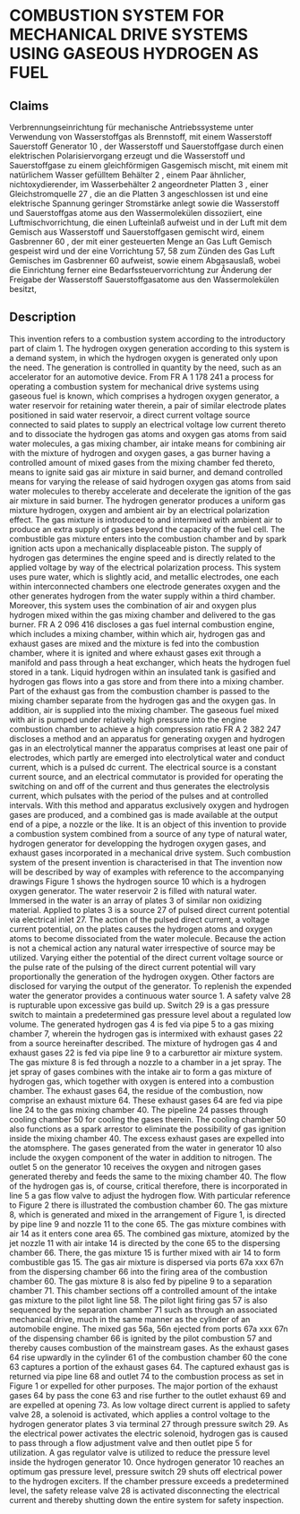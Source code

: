 # COMBUSTION SYSTEM FOR MECHANICAL DRIVE SYSTEMS USING GASEOUS HYDROGEN AS FUEL

## Claims
Verbrennungseinrichtung für mechanische Antriebssysteme unter Verwendung von Wasserstoffgas als Brennstoff, mit einem Wasserstoff Sauerstoff Generator 10 , der Wasserstoff und Sauerstoffgase durch einen elektrischen Polarisiervorgang erzeugt und die Wasserstoff und Sauerstoffgase zu einem gleichförmigen Gasgemisch mischt, mit einem mit natürlichem Wasser gefülltem Behälter 2 , einem Paar ähnlicher, nichtoxydierender, im Wasserbehälter 2 angeordneter Platten 3 , einer Gleichstromquelle 27 , die an die Platten 3 angeschlossen ist und eine elektrische Spannung geringer Stromstärke anlegt sowie die Wasserstoff und Sauerstoffgas atome aus den Wassermolekülen dissoziiert, eine Luftmischvorrichtung, die einen Lufteinlaß aufweist und in der Luft mit dem Gemisch aus Wasserstoff und Sauerstoffgasen gemischt wird, einem Gasbrenner 60 , der mit einer gesteuerten Menge an Gas Luft Gemisch gespeist wird und der eine Vorrichtung 57, 58 zum Zünden des Gas Luft Gemisches im Gasbrenner 60 aufweist, sowie einem Abgasauslaß, wobei die Einrichtung ferner eine Bedarfssteuervorrichtung zur Ånderung der Freigabe der Wasserstoff Sauerstoffgasatome aus den Wassermolekülen besitzt,

## Description
This invention refers to a combustion system according to the introductory part of claim 1. The hydrogen oxygen generation according to this system is a demand system, in which the hydrogen oxygen is generated only upon the need. The generation is controlled in quantity by the need, such as an accelerator for an automotive device. From FR A 1 178 241 a process for operating a combustion system for mechanical drive systems using gaseous fuel is known, which comprises a hydrogen oxygen generator, a water reservoir for retaining water therein, a pair of similar electrode plates positioned in said water reservoir, a direct current voltage source connected to said plates to supply an electrical voltage low current thereto and to dissociate the hydrogen gas atoms and oxygen gas atoms from said water molecules, a gas mixing chamber, air intake means for combining air with the mixture of hydrogen and oxygen gases, a gas burner having a controlled amount of mixed gases from the mixing chamber fed thereto, means to ignite said gas air mixture in said burner, and demand controlled means for varying the release of said hydrogen oxygen gas atoms from said water molecules to thereby accelerate and decelerate the ignition of the gas air mixture in said burner. The hydrogen generator produces a uniform gas mixture hydrogen, oxygen and ambient air by an electrical polarization effect. The gas mixture is introduced to and intermixed with ambient air to produce an extra supply of gases beyond the capacity of the fuel cell. The combustible gas mixture enters into the combustion chamber and by spark ignition acts upon a mechanically displaceable piston. The supply of hydrogen gas determines the engine speed and is directly related to the applied voltage by way of the electrical polarization process. This system uses pure water, which is slightly acid, and metallic electrodes, one each within interconnected chambers one electrode generates oxygen and the other generates hydrogen from the water supply within a third chamber. Moreover, this system uses the combination of air and oxygen plus hydrogen mixed within the gas mixing chamber and delivered to the gas burner. FR A 2 096 416 discloses a gas fuel internal combustion engine, which includes a mixing chamber, within which air, hydrogen gas and exhaust gases are mixed and the mixture is fed into the combustion chamber, where it is ignited and where exhaust gases exit through a manifold and pass through a heat exchanger, which heats the hydrogen fuel stored in a tank. Liquid hydrogen within an insulated tank is gasified and hydrogen gas flows into a gas store and from there into a mixing chamber. Part of the exhaust gas from the combustion chamber is passed to the mixing chamber separate from the hydrogen gas and the oxygen gas. In addition, air is supplied into the mixing chamber. The gaseous fuel mixed with air is pumped under relatively high pressure into the engine combustion chamber to achieve a high compression ratio FR A 2 382 247 discloses a method and an apparatus for generating oxygen and hydrogen gas in an electrolytical manner the apparatus comprises at least one pair of electrodes, which partly are emerged into electrolytical water and conduct current, which is a pulsed dc current. The electrical source is a constant current source, and an electrical commutator is provided for operating the switching on and off of the current and thus generates the electrolysis current, which pulsates with the period of the pulses and at controlled intervals. With this method and apparatus exclusively oxygen and hydrogen gases are produced, and a combined gas is made available at the output end of a pipe, a nozzle or the like. It is an object of this invention to provide a combustion system combined from a source of any type of natural water, hydrogen generator for developping the hydrogen oxygen gases, and exhaust gases incorporated in a mechanical drive system. Such combustion system of the present invention is characterised in that The invention now will be described by way of examples with reference to the accompanying drawings Figure 1 shows the hydrogen source 10 which is a hydrogen oxygen generator. The water reservoir 2 is filled with natural water. Immersed in the water is an array of plates 3 of similar non oxidizing material. Applied to plates 3 is a source 27 of pulsed direct current potential via electrical inlet 27. The action of the pulsed direct current, a voltage current potential, on the plates causes the hydrogen atoms and oxygen atoms to become dissociated from the water molecule. Because the action is not a chemical action any natural water irrespective of source may be utilized. Varying either the potential of the direct current voltage source or the pulse rate of the pulsing of the direct current potential will vary proportionally the generation of the hydrogen oxygen. Other factors are disclosed for varying the output of the generator. To replenish the expended water the generator provides a continuous water source 1. A safety valve 28 is rupturable upon excessive gas build up. Switch 29 is a gas pressure switch to maintain a predetermined gas pressure level about a regulated low volume. The generated hydrogen gas 4 is fed via pipe 5 to a gas mixing chamber 7, wherein the hydrogen gas is intermixed with exhaust gases 22 from a source hereinafter described. The mixture of hydrogen gas 4 and exhaust gases 22 is fed via pipe line 9 to a carburettor air mixture system. The gas mixture 8 is fed through a nozzle to a chamber in a jet spray. The jet spray of gases combines with the intake air to form a gas mixture of hydrogen gas, which together with oxygen is entered into a combustion chamber. The exhaust gases 64, the residue of the combustion, now comprise an exhaust mixture 64. These exhaust gases 64 are fed via pipe line 24 to the gas mixing chamber 40. The pipeline 24 passes through cooling chamber 50 for cooling the gases therein. The cooling chamber 50 also functions as a spark arrestor to eliminate the possibility of gas ignition inside the mixing chamber 40. The excess exhaust gases are expelled into the atomsphere. The gases generated from the water in generator 10 also include the oxygen component of the water in addition to nitrogen. The outlet 5 on the generator 10 receives the oxygen and nitrogen gases generated thereby and feeds the same to the mixing chamber 40. The flow of the hydrogen gas is, of course, critical therefore, there is incorporated in line 5 a gas flow valve to adjust the hydrogen flow. With particular reference to Figure 2 there is illustrated the combustion chamber 60. The gas mixture 8, which is generated and mixed in the arrangement of Figure 1, is directed by pipe line 9 and nozzle 11 to the cone 65. The gas mixture combines with air 14 as it enters cone area 65. The combined gas mixture, atomized by the jet nozzle 11 with air intake 14 is directed by the cone 65 to the dispersing chamber 66. There, the gas mixture 15 is further mixed with air 14 to form combustible gas 15. The gas air mixture is dispersed via ports 67a xxx 67n from the dispersing chamber 66 into the firing area of the combustion chamber 60. The gas mixture 8 is also fed by pipeline 9 to a separation chamber 71. This chamber sections off a controlled amount of the intake gas mixture to the pilot light line 58. The pilot light firing gas 57 is also sequenced by the separation chamber 71 such as through an associated mechanical drive, much in the same manner as the cylinder of an automobile engine. The mixed gas 56a, 56n ejected from ports 67a xxx 67n of the dispensing chamber 66 is ignited by the pilot combustion 57 and thereby causes combustion of the mainstream gases. As the exhaust gases 64 rise upwardly in the cylinder 61 of the combustion chamber 60 the cone 63 captures a portion of the exhaust gases 64. The captured exhaust gas is returned via pipe line 68 and outlet 74 to the combustion process as set in Figure 1 or expelled for other purposes. The major portion of the exhaust gases 64 by pass the cone 63 and rise further to the outlet exhaust 69 and are expelled at opening 73. As low voltage direct current is applied to safety valve 28, a solenoid is activated, which applies a control voltage to the hydrogen generator plates 3 via terminal 27 through pressure switch 29. As the electrical power activates the electric solenoid, hydrogen gas is caused to pass through a flow adjustment valve and then outlet pipe 5 for utilization. A gas regulator valve is utilized to reduce the pressure level inside the hydrogen generator 10. Once hydrogen generator 10 reaches an optimum gas pressure level, pressure switch 29 shuts off electrical power to the hydrogen exciters. If the chamber pressure exceeds a predetermined level, the safety release valve 28 is activated disconnecting the electrical current and thereby shutting down the entire system for safety inspection.
